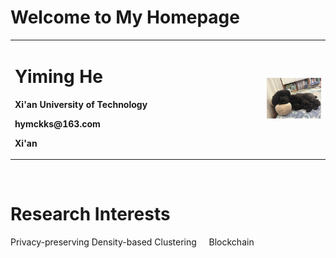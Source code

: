 # Welcome to My Homepage

<table border="0">
  <tr>
    <td width="80%">
      <h1>Yiming He</h1>
      <p><b>Xi'an University of Technology</b></p>
      <p><b>hymckks@163.com</b></p>
      <p><b>Xi'an</b></p>
    </td>
    <td width="20%">
      <img src="/头像.jpg" width="100%">   
    </td>
  </tr>
</table>

&nbsp;

# Research Interests
Privacy-preserving Density-based Clustering
&nbsp;
&nbsp;
Blockchain
